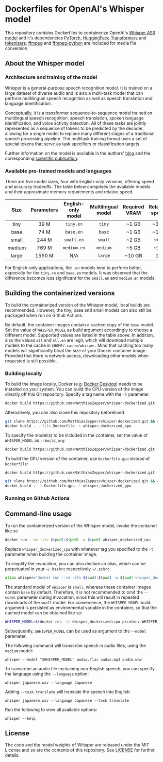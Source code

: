 # Dockerfiles for OpenAI's Whisper model

This repository contains Dockerfiles to containerize OpenAI's [Whisper ASR model](https://github.com/openai/whisper) and it's dependencies [PyTorch](https://pytorch.org/), [HuggingFace Transformers](https://huggingface.co/docs/transformers/index) and [tokenizers](https://pypi.org/project/tokenizers/). [ffmpeg](https://ffmpeg.org/) and [ffmpeg-python](https://github.com/kkroening/ffmpeg-python) are included for media file conversion.

## About the Whisper model

### Architecture and training of the model

Whisper is a general-purpose speech recognition model. It is trained on a large dataset of diverse audio and is also a multi-task model that can perform multilingual speech recognition as well as speech translation and language identification.

Conceptually, it is a transformer sequence-to-sequence model trained on multilingual speech recognition, speech translation, spoken language identification, and voice activity detection. All of these tasks are jointly represented as a sequence of tokens to be predicted by the decoder, allowing for a single model to replace many different stages of a traditional speech processing pipeline. The multitask training format uses a set of special tokens that serve as task specifiers or classification targets.

Further information on the model is available in the authors' [blog](https://openai.com/blog/whisper) and the corresponding [scientific publication](https://cdn.openai.com/papers/whisper.pdf).

### Available pre-trained models and languages

There are five model sizes, four with English-only versions, offering speed and accuracy tradeoffs. The table below comprises the available models and their approximate memory requirements and relative speed.


|  Size  | Parameters | English-only model | Multilingual model | Required VRAM | Relative speed |
|:------:|:----------:|:------------------:|:------------------:|:-------------:|:--------------:|
|  tiny  |    39 M    |     `tiny.en`      |       `tiny`       |     ~1 GB     |      ~32x      |
|  base  |    74 M    |     `base.en`      |       `base`       |     ~1 GB     |      ~16x      |
| small  |   244 M    |     `small.en`     |      `small`       |     ~2 GB     |      ~6x       |
| medium |   769 M    |    `medium.en`     |      `medium`      |     ~5 GB     |      ~2x       |
| large  |   1550 M   |        N/A         |      `large`       |    ~10 GB     |       1x       |

For English-only applications, the `.en` models tend to perform better, especially for the `tiny.en` and `base.en` models. It was observed that the difference becomes less significant for the `small.en` and `medium.en` models.

## Building the containerized versions

To build the containerized version of the Whisper model, local builds are recommended. However, the tiny, base and small models can also still be packaged when run on Github Actions.

By default, the container images contain a cached copy of the `base` model. Set the value of `WHISPER_MODEL` as build argument accordingly to choose a different model. Supported values are listed in the table above. In addition, also the values `all` and `all.en` are legit, which will download multiple models to the cache in `$HOME/.cache/whisper`. Mind that caching too many models will significantly bloat the size of your Docker container image. Provided that there is network access, downloading other models when requested is still possible.

### Building locally

To build the image locally, Docker (e.g. [Docker Desktop](https://docs.docker.com/desktop)) needs to be installed on your system. You can build the CPU version of the image directly off this Git repository. Specify a tag name with the `-t` parameter.

```bash
docker build https://github.com/MatthiasZepper/whisper-dockerized.git -t whisper_dockerized_cpu
```

Alternatively, you can also clone this repository beforehand

```bash
git clone https://github.com/MatthiasZepper/whisper-dockerized.git && cd whisper-dockerized
docker build . --file Dockerfile -t whisper_dockerized_cpu
```

To specify the model(s) to be included in the container, set the value of `WHISPER_MODEL` as `--build_arg`:

```bash
docker build https://github.com/MatthiasZepper/whisper-dockerized.git -t whisper_dockerized_cpu --build-arg WHISPER_MODEL=small.en
``` 

To build the GPU version of the container, use `Dockerfile.gpu` instead of `Dockerfile`:

```bash
docker build https://github.com/MatthiasZepper/whisper-dockerized.git -f Dockerfile.gpu -t whisper_dockerized_cpu
```

```bash
git clone https://github.com/MatthiasZepper/whisper-dockerized.git && cd whisper-dockerized
docker build . -f Dockerfile.gpu -t whisper_dockerized_gpu
```

### Running on Github Actions

## Command-line usage

To run the containerized version of the Whisper model, invoke the container like so

```bash
docker run --rm -itv $(pwd):$(pwd) -w $(pwd) whisper_dockerized_cpu
```

Replace `whisper_dockerized_cpu` with whatever tag you specified to the `-t` parameter when building the container image.

To simplify the invocation, you can also declare an alias, which can be perpetuated in your `~/.bashrc` respectively `~/.zshrc`.

```bash
alias whisper="docker run --rm -itv $(pwd):$(pwd) -w $(pwd) whisper_dockerized_cpu whisper"
```

The standard model of `whisper` is `small`, whereas these container images contain `base` by default. Therefore, it is not recommended to omit the `--model` parameter during invocation, since this will result in repeated downloads of the `small` model. For convenience, the `WHISPER_MODEL` build argument is persisted as environmental variable in the container, so that the cached model can be obtained like so:

```bash
WHISPER_MODEL=$(docker run -it whisper_dockerized:cpu printenv WHISPER_MODEL)
```

Subsequently, `$WHISPER_MODEL` can be used as argument to the `--model` parameter.

The following command will transcribe speech in audio files, using the `medium` model:

    whisper --model "$WHISPER_MODEL" audio.flac audio.mp3 audio.wav 

To transcribe an audio file containing non-English speech, you can specify the language using the `--language` option:

    whisper japanese.wav --language Japanese

Adding `--task translate` will translate the speech into English:

    whisper japanese.wav --language Japanese --task translate

Run the following to view all available options:

    whisper --help

## License

The code and the model weights of Whisper are released under the MIT License and so are the contents of this repository. See [LICENSE](LICENSE) for further details.

